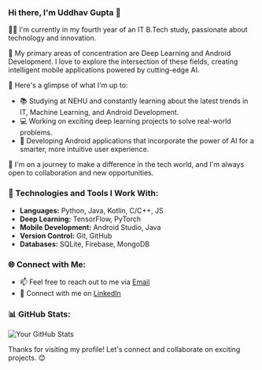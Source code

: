 ### Hi there, I'm Uddhav Gupta 👋

👨‍🎓 I'm currently in my fourth year of an IT B.Tech study, passionate about technology and innovation.

🧠 My primary areas of concentration are Deep Learning and Android Development. I love to explore the intersection of these fields, creating intelligent mobile applications powered by cutting-edge AI.

🌟 Here's a glimpse of what I'm up to:

- 📚 Studying at NEHU and constantly learning about the latest trends in IT, Machine Learning, and Android Development.
- 💻 Working on exciting deep learning projects to solve real-world problems.
- 📱 Developing Android applications that incorporate the power of AI for a smarter, more intuitive user experience.

🚀 I'm on a journey to make a difference in the tech world, and I'm always open to collaboration and new opportunities.

### 🔧 Technologies and Tools I Work With:

- **Languages:** Python, Java, Kotlin, C/C++, JS
- **Deep Learning:** TensorFlow, PyTorch
- **Mobile Development:** Android Studio, Java
- **Version Control:** Git, GitHub
- **Databases:** SQLite, Firebase, MongoDB

### 🌐 Connect with Me:

- 📫 Feel free to reach out to me via [Email](mailto:uddhavguptaa@gmail.com)
- 💼 Connect with me on [LinkedIn](https://www.linkedin.com/in/uddhav01/)


### 📊 GitHub Stats:

![Your GitHub Stats](https://github-readme-stats.vercel.app/api?username=ug932123&show_icons=true&theme=light)

Thanks for visiting my profile! Let's connect and collaborate on exciting projects. 😊
